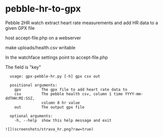 # pebble-hr-to-gpx
Pebble 2HR watch extract heart rate measurements and add HR data to a given GPX file

host accept-file.php on a webserver

make uploads/health.csv writable

In the watchface settings point to accept-file.php

The field is "key"

``````
  usage: gpx-pebble-hr.py [-h] gpx csv out

  positional arguments:
    gpx         The gpx file to add heart rate data to
    csv         The pebble health csv, column 1 time YYYY-mm-ddTHH:MI:SSZ,
                column 8 hr value
    out         The output gpx file

  optional arguments:
    -h, --help  show this help message and exit

![](screenshots/strava_hr.png?raw=true)
